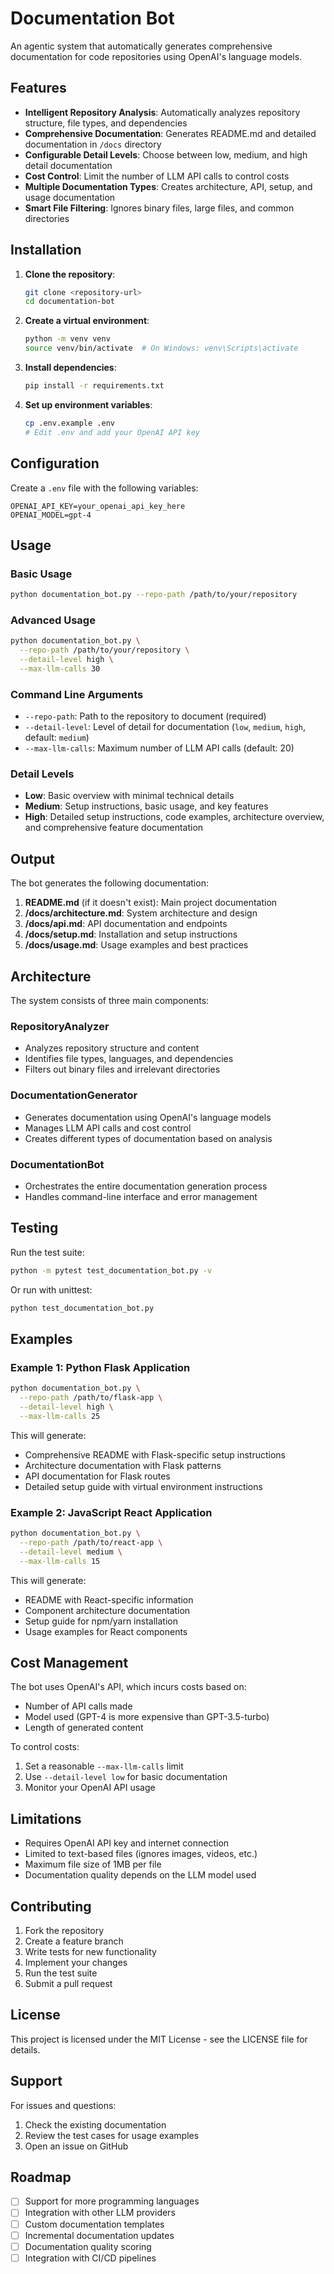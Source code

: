 # Documentation Bot

An agentic system that automatically generates comprehensive documentation for code repositories using OpenAI's language models.

## Features

- **Intelligent Repository Analysis**: Automatically analyzes repository structure, file types, and dependencies
- **Comprehensive Documentation**: Generates README.md and detailed documentation in `/docs` directory
- **Configurable Detail Levels**: Choose between low, medium, and high detail documentation
- **Cost Control**: Limit the number of LLM API calls to control costs
- **Multiple Documentation Types**: Creates architecture, API, setup, and usage documentation
- **Smart File Filtering**: Ignores binary files, large files, and common directories

## Installation

1. **Clone the repository**:
   ```bash
   git clone <repository-url>
   cd documentation-bot
   ```

2. **Create a virtual environment**:
   ```bash
   python -m venv venv
   source venv/bin/activate  # On Windows: venv\Scripts\activate
   ```

3. **Install dependencies**:
   ```bash
   pip install -r requirements.txt
   ```

4. **Set up environment variables**:
   ```bash
   cp .env.example .env
   # Edit .env and add your OpenAI API key
   ```

## Configuration

Create a `.env` file with the following variables:

```env
OPENAI_API_KEY=your_openai_api_key_here
OPENAI_MODEL=gpt-4
```

## Usage

### Basic Usage

```bash
python documentation_bot.py --repo-path /path/to/your/repository
```

### Advanced Usage

```bash
python documentation_bot.py \
  --repo-path /path/to/your/repository \
  --detail-level high \
  --max-llm-calls 30
```

### Command Line Arguments

- `--repo-path`: Path to the repository to document (required)
- `--detail-level`: Level of detail for documentation (`low`, `medium`, `high`, default: `medium`)
- `--max-llm-calls`: Maximum number of LLM API calls (default: 20)

### Detail Levels

- **Low**: Basic overview with minimal technical details
- **Medium**: Setup instructions, basic usage, and key features
- **High**: Detailed setup instructions, code examples, architecture overview, and comprehensive feature documentation

## Output

The bot generates the following documentation:

1. **README.md** (if it doesn't exist): Main project documentation
2. **/docs/architecture.md**: System architecture and design
3. **/docs/api.md**: API documentation and endpoints
4. **/docs/setup.md**: Installation and setup instructions
5. **/docs/usage.md**: Usage examples and best practices

## Architecture

The system consists of three main components:

### RepositoryAnalyzer
- Analyzes repository structure and content
- Identifies file types, languages, and dependencies
- Filters out binary files and irrelevant directories

### DocumentationGenerator
- Generates documentation using OpenAI's language models
- Manages LLM API calls and cost control
- Creates different types of documentation based on analysis

### DocumentationBot
- Orchestrates the entire documentation generation process
- Handles command-line interface and error management

## Testing

Run the test suite:

```bash
python -m pytest test_documentation_bot.py -v
```

Or run with unittest:

```bash
python test_documentation_bot.py
```

## Examples

### Example 1: Python Flask Application

```bash
python documentation_bot.py \
  --repo-path /path/to/flask-app \
  --detail-level high \
  --max-llm-calls 25
```

This will generate:
- Comprehensive README with Flask-specific setup instructions
- Architecture documentation with Flask patterns
- API documentation for Flask routes
- Detailed setup guide with virtual environment instructions

### Example 2: JavaScript React Application

```bash
python documentation_bot.py \
  --repo-path /path/to/react-app \
  --detail-level medium \
  --max-llm-calls 15
```

This will generate:
- README with React-specific information
- Component architecture documentation
- Setup guide for npm/yarn installation
- Usage examples for React components

## Cost Management

The bot uses OpenAI's API, which incurs costs based on:
- Number of API calls made
- Model used (GPT-4 is more expensive than GPT-3.5-turbo)
- Length of generated content

To control costs:
1. Set a reasonable `--max-llm-calls` limit
2. Use `--detail-level low` for basic documentation
3. Monitor your OpenAI API usage

## Limitations

- Requires OpenAI API key and internet connection
- Limited to text-based files (ignores images, videos, etc.)
- Maximum file size of 1MB per file
- Documentation quality depends on the LLM model used

## Contributing

1. Fork the repository
2. Create a feature branch
3. Write tests for new functionality
4. Implement your changes
5. Run the test suite
6. Submit a pull request

## License

This project is licensed under the MIT License - see the LICENSE file for details.

## Support

For issues and questions:
1. Check the existing documentation
2. Review the test cases for usage examples
3. Open an issue on GitHub

## Roadmap

- [ ] Support for more programming languages
- [ ] Integration with other LLM providers
- [ ] Custom documentation templates
- [ ] Incremental documentation updates
- [ ] Documentation quality scoring
- [ ] Integration with CI/CD pipelines 